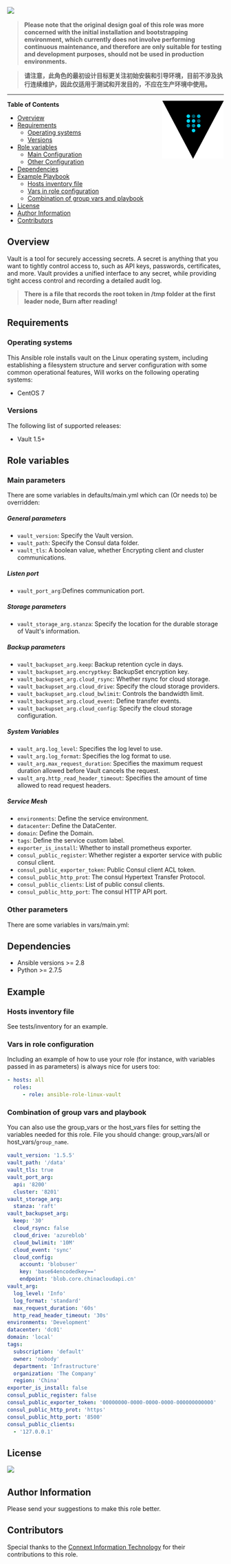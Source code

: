 ![](https://img.shields.io/badge/Ansible-vault-green.svg?logo=angular&style=for-the-badge)

>__Please note that the original design goal of this role was more concerned with the initial installation and bootstrapping environment, which currently does not involve performing continuous maintenance, and therefore are only suitable for testing and development purposes,  should not be used in production environments.__

>__请注意，此角色的最初设计目标更关注初始安装和引导环境，目前不涉及执行连续维护，因此仅适用于测试和开发目的，不应在生产环境中使用。__
___

<p><img src="https://raw.githubusercontent.com/goldstrike77/goldstrike77.github.io/master/img/logo/logo_vault.png" align="right" /></p>

__Table of Contents__

- [Overview](#overview)
- [Requirements](#requirements)
  * [Operating systems](#operating-systems)
  * [Versions](#versions)
- [ Role variables](#Role-variables)
  * [Main Configuration](#Main-parameters)
  * [Other Configuration](#Other-parameters)
- [Dependencies](#dependencies)
- [Example Playbook](#example-playbook)
  * [Hosts inventory file](#Hosts-inventory-file)
  * [Vars in role configuration](#vars-in-role-configuration)
  * [Combination of group vars and playbook](#combination-of-group-vars-and-playbook)
- [License](#license)
- [Author Information](#author-information)
- [Contributors](#Contributors)

## Overview
Vault is a tool for securely accessing secrets. A secret is anything that you want to tightly control access to, such as API keys, passwords, certificates, and more. Vault provides a unified interface to any secret, while providing tight access control and recording a detailed audit log.
>__There is a file that records the root token in /tmp folder at the first leader node, Burn after reading!__

## Requirements
### Operating systems
This Ansible role installs vault on the Linux operating system, including establishing a filesystem structure and server configuration with some common operational features, Will works on the following operating systems:

  * CentOS 7

### Versions

The following list of supported releases:

* Vault 1.5+

## Role variables
### Main parameters #
There are some variables in defaults/main.yml which can (Or needs to) be overridden:
##### General parameters
* `vault_version`: Specify the Vault version.
* `vault_path`: Specify the Consul data folder.
* `vault_tls`: A boolean value, whether Encrypting client and cluster communications.

##### Listen port
* `vault_port_arg`:Defines communication port.

##### Storage parameters
* `vault_storage_arg.stanza`: Specify the location for the durable storage of Vault's information.

##### Backup parameters
* `vault_backupset_arg.keep`: Backup retention cycle in days.
* `vault_backupset_arg.encryptkey`: BackupSet encryption key.
* `vault_backupset_arg.cloud_rsync`: Whether rsync for cloud storage.
* `vault_backupset_arg.cloud_drive`: Specify the cloud storage providers.
* `vault_backupset_arg.cloud_bwlimit`: Controls the bandwidth limit.
* `vault_backupset_arg.cloud_event`: Define transfer events.
* `vault_backupset_arg.cloud_config`: Specify the cloud storage configuration.

##### System Variables
* `vault_arg.log_level`: Specifies the log level to use.
* `vault_arg.log_format`: Specifies the log format to use.
* `vault_arg.max_request_duration`: Specifies the maximum request duration allowed before Vault cancels the request.
* `vault_arg.http_read_header_timeout`: Specifies the amount of time allowed to read request headers.

##### Service Mesh
* `environments`: Define the service environment.
* `datacenter`: Define the DataCenter.
* `domain`: Define the Domain.
* `tags`: Define the service custom label.
* `exporter_is_install`: Whether to install prometheus exporter.
* `consul_public_register`: Whether register a exporter service with public consul client.
* `consul_public_exporter_token`: Public Consul client ACL token.
* `consul_public_http_prot`: The consul Hypertext Transfer Protocol.
* `consul_public_clients`: List of public consul clients.
* `consul_public_http_port`: The consul HTTP API port.

### Other parameters
There are some variables in vars/main.yml:

## Dependencies
- Ansible versions >= 2.8
- Python >= 2.7.5

## Example

### Hosts inventory file
See tests/inventory for an example.

### Vars in role configuration
Including an example of how to use your role (for instance, with variables passed in as parameters) is always nice for users too:

```yaml
- hosts: all
  roles:
     - role: ansible-role-linux-vault
```

### Combination of group vars and playbook
You can also use the group_vars or the host_vars files for setting the variables needed for this role. File you should change: group_vars/all or host_vars/`group_name`.

```yaml
vault_version: '1.5.5'
vault_path: '/data'
vault_tls: true
vault_port_arg:
  api: '8200'
  cluster: '8201'
vault_storage_arg: 
  stanza: 'raft'
vault_backupset_arg:
  keep: '30'
  cloud_rsync: false
  cloud_drive: 'azureblob'
  cloud_bwlimit: '10M'
  cloud_event: 'sync'
  cloud_config:
    account: 'blobuser'
    key: 'base64encodedkey=='
    endpoint: 'blob.core.chinacloudapi.cn'
vault_arg:
  log_level: 'Info'
  log_format: 'standard'
  max_request_duration: '60s'
  http_read_header_timeout: '30s'
environments: 'Development'
datacenter: 'dc01'
domain: 'local'
tags:
  subscription: 'default'
  owner: 'nobody'
  department: 'Infrastructure'
  organization: 'The Company'
  region: 'China'
exporter_is_install: false
consul_public_register: false
consul_public_exporter_token: '00000000-0000-0000-0000-000000000000'
consul_public_http_prot: 'https'
consul_public_http_port: '8500'
consul_public_clients:
  - '127.0.0.1'
```

## License
![](https://img.shields.io/badge/MIT-purple.svg?style=for-the-badge)

## Author Information
Please send your suggestions to make this role better.

## Contributors
Special thanks to the [Connext Information Technology](http://www.connext.com.cn) for their contributions to this role.
